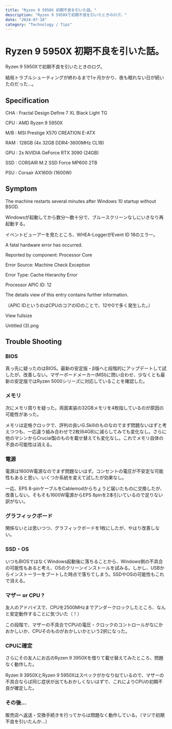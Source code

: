 ```yaml
---
title: "Ryzen 9 5950X 初期不良を引いた話。"
description: "Ryzen 9 5950Xで初期不良を引いたときのログ。"
date: "2024-07-18"
category: "Technology / Tips"
---
```


# Ryzen 9 5950X 初期不良を引いた話。

Ryzen 9 5950Xで初期不良を引いたときのログ。

結局トラブルシューティングが終わるまで1ヶ月かかり、夜も眠れない日が続いたのだった…。

Specification
-------------

CHA : Fractal Design Define 7 XL Black Light TG

CPU : AMD Ryzen 9 5950X

M/B : MSI Prestige X570 CREATION E-ATX

RAM : 128GB (4x 32GB DDR4-3600MHz CL18)

GPU : 2x NVIDIA GeForce RTX 3090 (24GB)

SSD : CORSAIR M.2 SSD Force MP600 2TB

PSU : Corsair AX1600i (1600W)

Symptom
-------

The machine restarts several minutes after Windows 10 startup without BSOD.

Windowsが起動してから数分～数十分で、ブルースクリーンなしにいきなり再起動する。

イベントビューアーを見たところ、WHEA-LoggerがEvent ID 18のエラー。

A fatal hardware error has occurred.

Reported by component: Processor Core

Error Source: Machine Check Exception

Error Type: Cache Hierarchy Error

Processor APIC ID: 12

The details view of this entry contains further information.

（APIC IDというのはCPUのコアのIDのことで、12や0で多く発生した。）

View fullsize

Untitled (3).png

Trouble Shooting
----------------

### BIOS

真っ先に疑ったのはBIOS。最新の安定版・β版へと段階的にアップデートして試したが、改善しない。マザーボードメーカー(MSI)に問い合わせ、少なくとも最新の安定版ではRyzen 5000シリーズに対応していることを確認した。

### メモリ

次にメモリ周りを疑った。両面実装の32GBメモリを4枚指しているのが原因の可能性があった。

メモリは定格クロックで、評判の良いG.Skillのものなのでまず問題ないはずと考えつつも、一応違う組み合わせで2枚(64GB)に減らしてみても変化なし。さらに他のマシンからCrucial製のものを載せ替えても変化なし。これでメモリ自体の不良の可能性は消える。

### 電源

電源は1600W電源なのでまず問題ないはず。コンセントの電圧が不安定な可能性もあると思い、いくつか系統を変えて試したが効果なし。

一応、EPS 8-pinケーブルをCablemodからちょうど届いたものに交換したが、改善しない。そもそも1600W電源からEPS 8pinを2本引いているので足りない訳がない。

### グラフィックボード

関係ないとは思いつつ、グラフィックボードを1枚にしたが、やはり改善しない。

### SSD・OS

いつもBIOSではなくWindows起動後に落ちることから、Windows側の不具合の可能性もあると考え、OSのクリーンインストールを試みる。しかし、USBからインストーラーをブートした時点で落ちてしまう。SSDやOSの可能性もこれで消える。

### マザー or CPU ?

友人のアドバイスで、CPUを2500MHzまでアンダークロックしたところ、なんと安定動作することに気づいた（！）

この段階で、マザーの不具合でCPUの電圧・クロックのコントロールがなにかおかしいか、CPUそのものがおかしいかという2択になった。

### CPUに確定

さらにその友人にお古のRyzen 9 3950Xを借りて載せ替えてみたところ、問題なく動作した。

Ryzen 9 3950XとRyzen 9 5950Xはスペックがかなり似ているので、マザーの不具合ならば同じ症状が出てもおかしくないはずで、これによりCPUの初期不良が確定した。

### その後...

販売店へ返送・交換手続きを行ってからは問題なく動作している。（マジで初期不良を引いたんか...）

